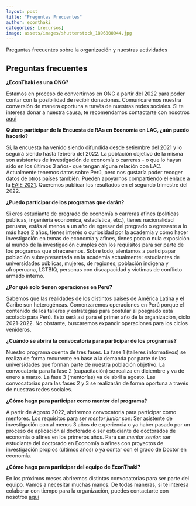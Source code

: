 ```yaml
---
layout: post
title: "Preguntas Frecuentes"
author: econthaki
categories: [recursos]
image: assets/images/shutterstock_1896800944.jpg
---
```


Preguntas frecuentes sobre la organización y nuestras actividades


## Preguntas frecuentes

**¿EconThaki es una ONG?**

Estamos en proceso de convertirnos en ONG a partir del 2022 para poder contar con la posibilidad de recibir donaciones. Comunicaremos nuestra conversión de manera oportuna a través de nuestras redes sociales. Si te interesa donar a nuestra causa, te recomendamos contactarte con nosotros [aquí][contacto-link]

[contacto-link]:   https://econthaki.github.io/contact.html

**Quiero participar de la Encuesta de RAs en Economía en LAC, ¿aún puedo hacerlo?**

Sí, la encuesta ha venido siendo difundida desde setiembre del 2021 y lo seguirá siendo hasta febrero del 2022. La población objetivo de la misma son asistentes de investigación de economía o carreras - o que lo hayan sido en los últimos 3 años- que tengan alguna relación con LAC. Actualmente tenemos datos sobre Perú, pero nos gustaría poder recoger datos de otros países también. Pueden apoyarnos compartiendo el enlace a la [EAIE 2021][EAIE]. Queremos publicar los resultados en el segundo trimestre del 2022.

[EAIE]:   https://econthaki.surveycto.com/collect/eaie_2021?caseid=

**¿Puedo participar de los programas que darán?**

Si eres estudiante de pregrado de economía o carreras afines (políticas públicas, ingeniería económica, estadística, etc.), tienes nacionalidad peruana, estás al menos a un año de egresar del pregrado o egresaste a lo más hace 2 años, tienes interés o curiosidad por la academia y cómo hacer investigación en temas de economía y afines, tienes poca o nula exposición al mundo de la investigación cumples con los requisitos para ser parte de los programas que ofreceremos. Sobre todo, alentamos a participapar población subrepresentada en la academia actualmente: estudiantes de universidades públicas, mujeres, de regiones, población indígena y afroperuana, LGTBIQ, personas con discapacidad y víctimas de conflicto armado interno. 

**¿Por qué solo tienen operaciones en Perú?**

Sabemos que las realidades de los distintos países de América Latina y el Caribe son heterogéneas. Comenzaremos operaciones en Perú porque el contenido de los talleres y estrategias para postular al posgrado está acotado para Perú. Esto será así para el primer año de la organización, ciclo 2021-2022. No obstante, buscaremos expandir operaciones para los ciclos venideros.

**¿Cuándo se abrirá la convocatoria para participar de los programas?**

Nuestro programa cuenta de tres fases. La fase 1 (talleres informativos) se realiza de forma recurrente en base a la demanda por parte de las universidades que forman parte de nuestra población objetivo. La convocatoria para la fase 2 (capacitación) se realiza en diciembre y va de enero a marzo. La fase 3 (mentorías) va de abril a agosto. Las convocatorias para las fases 2 y 3 se realizarán de forma oportuna a través de nuestras redes sociales.

**¿Cómo hago para participar como mentor del programa?**

A partir de Agosto 2022, abriremos convocatoria para participar como mentores. Los requisitos para ser *mentor junior* son: Ser asistente de investigación con al menos 3 años de experiencia o ya haber pasado por un proceso de aplicación al doctorado o ser estudiante de doctorados de economía o afines en los primeros años. Para ser *mentor senior*: ser estudiante del doctorado en Economía o afines con proyectos de investigación propios (últimos años) o ya contar con el grado de Doctor en economía.

**¿Cómo hago para participar del equipo de EconThaki?**

En los próximos meses abriremos distintas convocatorias para ser parte del equipo. Vamos a necesitar muchas manos. De todas maneras, si te interesa colaborar con tiempo para la organización, puedes contactarte con nosotros [aquí][contacto-link]

[contacto-link]:   https://econthaki.github.io/contact.html
